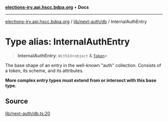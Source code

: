 [**elections-irv.api.hscc.bdpa.org**](../../../../README.md) • **Docs**

***

[elections-irv.api.hscc.bdpa.org](../../../../README.md) / [lib/next-auth/db](../README.md) / InternalAuthEntry

# Type alias: InternalAuthEntry

> **InternalAuthEntry**: `WithId`\<`object` & [`Token`](../../token/type-aliases/Token.md)\>

The base shape of an entry in the well-known "auth" collection. Consists of a
token, its scheme, and its attributes.

**More complex entry types must extend from or intersect with this base
type.**

## Source

[lib/next-auth/db.ts:20](https://github.com/Xunnamius/elections_irv.api.hscc.bdpa.org/blob/c917ea60595d63d322e4038beb12d08f7d64cdd2/lib/next-auth/db.ts#L20)
